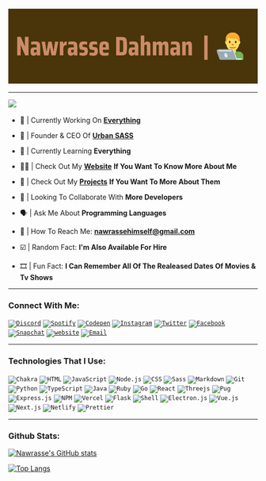 ![logo](logo.png)

<hr>

<p align="left">
  <img src="https://readme-typing-svg.herokuapp.com?color=CC8B69&size=25&center=true&vCenter=true&lines=Full-Stack+Web+Developer;Self-Taught++Web+Developer;Self-Taught+Web+Designer">
</p>

- 🤖 | Currently Working On [**Everything**](https://github.com/NawrasseDahman)

- 👑 | Founder & CEO Of [**Urban SASS**](https://github.com/UrbanSASS)

- 🧠 | Currently Learning **Everything**

- 👨‍💻 | Check Out My [**Website**](https://nawrassedhm.vercel.app/) **If You Want To Know More About Me**

- 🌟 | Check Out My [**Projects**](https://github.com/NawrasseDahman?tab=repositories) **If You Want To More About Them**

- 🤩 | Looking To Collaborate With **More Developers**

- 🗣️ | Ask Me About **Programming Languages**

- 📧 | How To Reach Me: **nawrassehimself@gmail.com**

- ☑️ | Random Fact: **I'm Also Available For Hire**

- 🎞️ | Fun Fact: **I Can Remember All Of The Realeased Dates Of Movies & Tv Shows**

<p align="center">
  
<hr>

<h3 align="left">Connect With Me:</h3>

<code><a href="https://discord.com/users/878309088126197860"><img src="https://img.shields.io/badge/Discord-7289DA?style=for-the-badge&logo=discord&logoColor=white" alt="Discord" /></a></code>
<code><a href="https://open.spotify.com/user/4pevqlgntbtzf7quj0q307245?si=i38Ih3MgQTuypyjtO7cH6w&utm_source=copy-link"><img src="https://img.shields.io/badge/Spotify-1ED760?&style=for-the-badge&logo=spotify&logoColor=white" alt="Spotify" /></a></code>
<code><a href="https://codepen.io/nawrassedahman"><img src="https://img.shields.io/badge/CodePen-white?style=for-the-badge&logo=codepen&logoColor=black" alt="Codepen" /></a></code>
<code><a href="https://www.instagram.com/NawrasseDahman"><img src="https://img.shields.io/badge/Instagram-E4405F?style=for-the-badge&logo=instagram&logoColor=white" alt="Instagram" /></a></code>
<code><a href="https://twitter.com/nawrassedahman"><img src="https://img.shields.io/badge/Twitter-1DA1F2?style=for-the-badge&logo=twitter&logoColor=white" alt="Twitter" /></a></code>
<code><a href="https://www.facebook.com/nawrassedahman"><img src="https://img.shields.io/badge/Facebook-1877F2?style=for-the-badge&logo=facebook&logoColor=white" alt="Facebook" /></a></code>
<code><a href="https://www.snapchat.com/add/nawrassedahman"><img src="https://img.shields.io/badge/Snapchat-FFFC00?style=for-the-badge&logo=snapchat&logoColor=white" alt="Snapchat" /></a></code>
<code><a href="https://nawrasse.netlify.app/"><img src="https://img.shields.io/badge/website-000000?style=for-the-badge&logo=spond&logoColor=white" alt="website" /></a></code>
<code><a href="mailto:nawrassehimself@gmail.com"><img src="https://img.shields.io/badge/Gmail-D14836?style=for-the-badge&logo=gmail&logoColor=white" alt="Email" /></a></code>
<hr>

### Technologies That I Use:

<code>![Chakra](https://img.shields.io/badge/Chakra--UI-319795?style=for-the-badge&logo=chakra-ui&logoColor=white)</code>
<code>![HTML](https://img.shields.io/badge/HTML5-E34F26?style=for-the-badge&logo=html5&logoColor=white)</code>
<code>![JavaScript](https://img.shields.io/badge/JavaScript-F7DF1E?style=for-the-badge&logo=javascript&logoColor=black)</code>
<code>![Node.js](https://img.shields.io/badge/Node.js-43853D?style=for-the-badge&logo=node.js&logoColor=white)</code>
<code>![CSS](https://img.shields.io/badge/CSS3-1572B6?style=for-the-badge&logo=css3&logoColor=white)</code>
<code>![Sass](https://img.shields.io/badge/Sass-CC6699?style=for-the-badge&logo=sass&logoColor=white)</code>
<code>![Markdown](https://img.shields.io/badge/Markdown-000000?style=for-the-badge&logo=markdown&logoColor=white)</code>
<code>![Git](https://img.shields.io/badge/Git-F05032?style=for-the-badge&logo=git&logoColor=white)</code>
<code>![Python](https://img.shields.io/badge/Python-FFD43B?style=for-the-badge&logo=python&logoColor=darkgreen)</code>
<code>![TypeScript](https://img.shields.io/badge/TypeScript-007ACC?style=for-the-badge&logo=typescript&logoColor=white)</code>
<code>![Java](https://img.shields.io/badge/Java-ED8B00?style=for-the-badge&logo=java&logoColor=white)</code>
<code>![Ruby](https://img.shields.io/badge/Ruby-CC342D?style=for-the-badge&logo=ruby&logoColor=white)</code>
<code>![Go](https://img.shields.io/badge/Go-00ADD8?style=for-the-badge&logo=go&logoColor=white)</code>
<code>![React](https://img.shields.io/badge/react-%2320232a.svg?style=for-the-badge&logo=react&logoColor=%2361DAFB)</code>
<code>![Threejs](https://img.shields.io/badge/threejs-black?style=for-the-badge&logo=three.js&logoColor=white)</code>
<code>![Pug](https://img.shields.io/badge/Pug-E3C29B?style=for-the-badge&logo=pug&logoColor=black)</code>
<code>![Express.js](https://img.shields.io/badge/express.js-%23404d59.svg?style=for-the-badge&logo=express&logoColor=%2361DAFB)</code>
<code>![NPM](https://img.shields.io/badge/NPM-%23000000.svg?style=for-the-badge&logo=npm&logoColor=white)</code>
<code>![Vercel](https://img.shields.io/badge/vercel-%23000000.svg?style=for-the-badge&logo=vercel&logoColor=white)</code>
<code>![Flask](https://img.shields.io/badge/flask-%23000.svg?style=for-the-badge&logo=flask&logoColor=white)</code>
<code>![Shell](https://img.shields.io/badge/Shell_Script-121011?style=for-the-badge&logo=gnu-bash&logoColor=white)</code>
<code>![Electron.js](https://img.shields.io/badge/Electron-2B2E3A?style=for-the-badge&logo=electron&logoColor=9FEAF9)</code>
<code>![Vue.js](https://img.shields.io/badge/vuejs-%2335495e.svg?style=for-the-badge&logo=vuedotjs&logoColor=%234FC08D)</code>
<code>![Next.js](https://img.shields.io/badge/next.js-000000?style=for-the-badge&logo=nextdotjs&logoColor=white)</code>
<code>![Netlify](https://img.shields.io/badge/netlify-%23000000.svg?style=for-the-badge&logo=netlify&logoColor=#00C7B7)</code>
<code>![Prettier](https://img.shields.io/badge/prettier-1A2C34?style=for-the-badge&logo=prettier&logoColor=F7BA3E)</code>

<hr>

### Github Stats:

[![Nawrasse's GitHub stats](https://github-readme-stats.vercel.app/api?username=NawrasseDahman&show_icons=true&count_private=true&title_color=CC8B69&text_color=CC8B69&icon_color=1D2502&bg_color=493509&border_color=493509&include_all_commits=true)](https://github.com/anuraghazra/github-readme-stats)

[![Top Langs](https://github-readme-stats.vercel.app/api/top-langs/?username=NawrasseDahman&layout=compact&langs_count=10&theme=gruvbox_light&title_color=CC8B69&text_color=CC8B69&icon_color=1D2502&bg_color=493509&border_color=493509&card_width=446)](https://github.com/anuraghazra/github-readme-stats)
